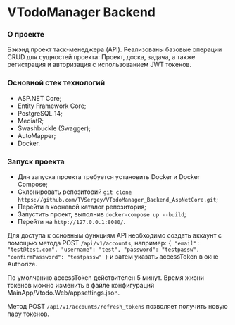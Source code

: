 # VTodoManager Backend
### О проекте
Бэкэнд проект таск-менеджера (API). 
Реализованы базовые операции CRUD для сущностей проекта:
Проект, доска, задача, а также регистрация и авторизация с использованием JWT токенов.

### Основной стек технологий
* ASP.NET Core;
* Entity Framework Core;
* PostgreSQL 14;
* MediatR;
* Swashbuckle (Swagger);
* AutoMapper;
* Docker.

### Запуск проекта
* Для запуска проекта требуется установить Docker и Docker Compose;
* Склонировать репозиторий `git clone https://github.com/TVSergey/VTodoManager_Backend_AspNetCore.git`;
* Перейти в корневой каталог репозитория;
* Запустить проект, выполнив `docker-compose up --build`;
* Перейти на `http://127.0.0.1:8080/`.

Для доступа к основным функциям API необходимо создать аккаунт с помощью метода POST `/api/v1/accounts`, например:
    `{
        "email": "test@test.com",
        "username": "test",
        "password": "testpassw",
        "confirmPassword": "testpassw"
    }`
и затем указать accessToken в окне Authorize. 

По умолчанию accessToken действителен 5 минут. Время жизни токенов можно изменить в файле конфигураций 
MainApp/Vtodo.Web/appsettings.json. 

Метод POST `/api/v1/accounts/refresh_tokens` позволяет получить новую пару токенов.
